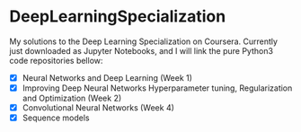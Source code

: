 # DeepLearningSpecialization
My solutions to the Deep Learning Specialization on Coursera.
Currently just downloaded as Jupyter Notebooks, and I will link the pure Python3 code repositories bellow:
- [x] Neural Networks and Deep Learning (Week 1)
- [x] Improving Deep Neural Networks Hyperparameter tuning, Regularization and Optimization (Week 2)
- [x] Convolutional Neural Networks (Week 4)
- [x] Sequence models
